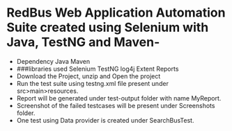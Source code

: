 # **RedBus Web Application Automation Suite created using Selenium with Java, TestNG and Maven-**

* Dependency Java Maven
* ###libraries used Selenium TestNG log4j Extent Reports
* Download the Project, unzip and Open the project
* Run the test suite using testng.xml file present under src>main>resources.
* Report will be generated under test-output folder with name MyReport.
* Screenshot of the failed testcases will be present under Screenshots folder.
* One test using Data provider is created under SearchBusTest.
